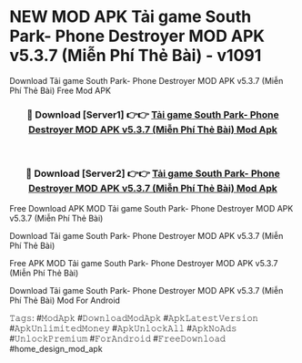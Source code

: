 # NEW MOD APK Tải game South Park- Phone Destroyer MOD APK v5.3.7 (Miễn Phí Thẻ Bài) - v1091
Download Tải game South Park- Phone Destroyer MOD APK v5.3.7 (Miễn Phí Thẻ Bài) Free Mod APK

<div align="center">
<h3>🔴 Download [Server1] 👉👉 <a href="https://apk-comot.site?title=Tải_game_South_Park-_Phone_Destroyer_MOD_APK_v5.3.7_(Miễn_Phí_Thẻ_Bài)">Tải game South Park- Phone Destroyer MOD APK v5.3.7 (Miễn Phí Thẻ Bài) Mod Apk</a></h3><br>

<h3>🔴 Download [Server2] 👉👉 <a href="https://apk-comot.site?title=Tải_game_South_Park-_Phone_Destroyer_MOD_APK_v5.3.7_(Miễn_Phí_Thẻ_Bài)">Tải game South Park- Phone Destroyer MOD APK v5.3.7 (Miễn Phí Thẻ Bài) Mod Apk</a></h3>
</div>


Free Download APK MOD Tải game South Park- Phone Destroyer MOD APK v5.3.7 (Miễn Phí Thẻ Bài)

Download Tải game South Park- Phone Destroyer MOD APK v5.3.7 (Miễn Phí Thẻ Bài) 

Free APK MOD Tải game South Park- Phone Destroyer MOD APK v5.3.7 (Miễn Phí Thẻ Bài) 

Download Tải game South Park- Phone Destroyer MOD APK v5.3.7 (Miễn Phí Thẻ Bài) Mod For Android

𝚃𝚊𝚐𝚜: #𝙼𝚘𝚍𝙰𝚙𝚔 #𝙳𝚘𝚠𝚗𝚕𝚘𝚊𝚍𝙼𝚘𝚍𝙰𝚙𝚔 #𝙰𝚙𝚔𝙻𝚊𝚝𝚎𝚜𝚝𝚅𝚎𝚛𝚜𝚒𝚘𝚗 #𝙰𝚙𝚔𝚄𝚗𝚕𝚒𝚖𝚒𝚝𝚎𝚍𝙼𝚘𝚗𝚎𝚢 #𝙰𝚙𝚔𝚄𝚗𝚕𝚘𝚌𝚔𝙰𝚕𝚕 #𝙰𝚙𝚔𝙽𝚘𝙰𝚍𝚜 #𝚄𝚗𝚕𝚘𝚌𝚔𝙿𝚛𝚎𝚖𝚒𝚞𝚖 #𝙵𝚘𝚛𝙰𝚗𝚍𝚛𝚘𝚒𝚍 #𝙵𝚛𝚎𝚎𝙳𝚘𝚠𝚗𝚕𝚘𝚊𝚍 #home_design_mod_apk
